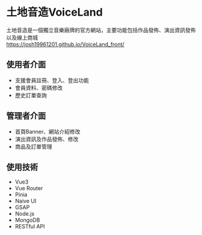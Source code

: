 # 土地音造VoiceLand

土地音造是一個獨立音樂廠牌的官方網站，主要功能包括作品發佈、演出資訊發佈以及線上商城  
https://josh19961201.github.io/VoiceLand_front/

## 使用者介面

- 支援會員註冊、登入、登出功能
- 會員資料、密碼修改
- 歷史訂單查詢

## 管理者介面

- 首頁Banner、網站介紹修改
- 演出資訊及作品發佈、修改
- 商品及訂單管理

## 使用技術

- Vue3
- Vue Router
- Pinia
- Naive UI
- GSAP
- Node.js
- MongoDB
- RESTful API
